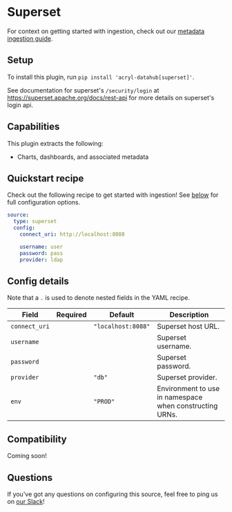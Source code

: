 # Superset

For context on getting started with ingestion, check out our [metadata ingestion guide](../README.md).

## Setup

To install this plugin, run `pip install 'acryl-datahub[superset]'`.

See documentation for superset's `/security/login` at https://superset.apache.org/docs/rest-api for more details on superset's login api.

## Capabilities

This plugin extracts the following:

- Charts, dashboards, and associated metadata

## Quickstart recipe

Check out the following recipe to get started with ingestion! See [below](#config-details) for full configuration options.

```yml
source:
  type: superset
  config:
    connect_uri: http://localhost:8088

    username: user
    password: pass
    provider: ldap
```

## Config details

Note that a `.` is used to denote nested fields in the YAML recipe.

| Field         | Required | Default            | Description                                             |
| ------------- | -------- | ------------------ | ------------------------------------------------------- |
| `connect_uri` |          | `"localhost:8088"` | Superset host URL.                                      |
| `username`    |          |                    | Superset username.                                      |
| `password`    |          |                    | Superset password.                                      |
| `provider`    |          | `"db"`             | Superset provider.                                      |
| `env`         |          | `"PROD"`           | Environment to use in namespace when constructing URNs. |

## Compatibility

Coming soon!

## Questions

If you've got any questions on configuring this source, feel free to ping us on [our Slack](https://slack.datahubproject.io/)!
